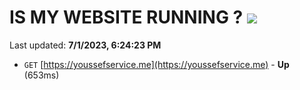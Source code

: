 # IS MY WEBSITE RUNNING ? [![](https://img.shields.io/static/v1?label=Sponsor&message=%E2%9D%A4&logo=GitHub&color=%23fe8e86)](https://github.com/sponsors/<username>)

Last updated: **7/1/2023, 6:24:23 PM**

- `GET` [https://youssefservice.me](https://youssefservice.me) - **Up** (653ms)
